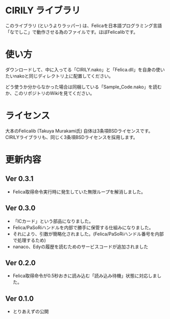 # CIRILY ライブラリ
このライブラリ (というよりラッパー) は、Felicaを日本語プログラミング言語「なでしこ」で動作させる為のファイルです。ほぼFelicalibです。
　　
# 使い方
ダウンロードして、中に入ってる「CIRILY.nako」と「Felica.dll」を自身の使いたいnakoと同じディレクトリ上に配置してください。

どう使うか分からなかった場合は同梱している「Sample_Code.nako」を読むか、このリポジトリのWikiを見てください。



# ライセンス
大本のFelicalib (Takuya Murakami氏) 自体は3条項BSDライセンスです。  
CIRILYライブラリも、同じく3条項BSDライセンスを採用します。　　



# 更新内容
## Ver 0.3.1

- Felica取得命令実行時に発生していた無限ループを解消しました。

## Ver 0.3.0

- 「ICカード」という部品になりました。
- Felica/PaSoRiハンドルを内部で勝手に保管する仕組みになりました。
- それにより、引数が簡略化されました。(Felica/PaSoRiハンドル番号を内部で処理するため)
- nanaco、Edyの履歴を読むためのサービスコードが追加されました

## Ver 0.2.0

- Felica取得命令が0.5秒おきに読み込む「読み込み待機」状態に対応しました。  


## Ver 0.1.0
- とりあえずの公開  